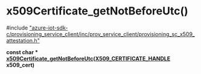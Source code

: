 # x509Certificate_getNotBeforeUtc()

\#include ["azure-iot-sdk-c/provisioning_service_client/inc/prov_service_client/provisioning_sc_x509_attestation.h"](../iot-c-ref-provisioning-sc-x509-attestation-h.md)  

**const char * [x509Certificate_getNotBeforeUtc](#provisioning__sc__x509__attestation_8h_1ae99fb8afd47be7c7a6b3cabb6044c08c)([X509_CERTIFICATE_HANDLE](#provisioning__sc__x509__attestation_8h_1a2e8d12cba13a8890ab37197c1e6e0303) x509_cert)**


